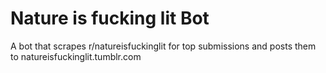 # Nature is fucking lit Bot

A bot that scrapes r/natureisfuckinglit for top submissions and posts them to natureisfuckinglit.tumblr.com
